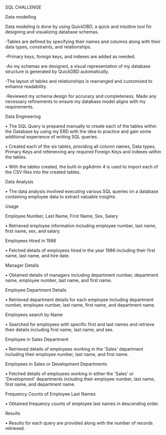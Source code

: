 SQL CHALLENGE

Data modelling 

Data modeling is done by using QuickDBD, a quick and intuitive tool for designing and visualizing database schemas. 

-Tables are defined by specifying their names and columns along with their data types, constraints, and relationships.

-Primary keys, foreign keys, and indexes are added as needed.

-As my schemas are designed, a visual representation of my database structure is generated by QuickDBD automatically. 

-The layout of tables and relationships is rearranged and customized to enhance readability.

-Reviewed my schema design for accuracy and completeness. Made any necessary refinements to ensure my database model aligns with my requirements.


Data Engineering

•	The SQL Query is prepared manually to create each of the tables within the Database by using my ERD with the idea to practice and gain some additional experience of writing SQL queries.

•	Created each of the six tables, providing all column names, Data types, Primary Keys and referencing any required Foreign Keys and indexes within the tables.

•	With the tables created, the built-in pgAdmin 4 is used to import each of the CSV files into the created tables.


Data Analysis

•	The data analysis involved executing various SQL queries on a database containing employee data to extract valuable insights.

Usage

Employee Number, Last Name, First Name, Sex, Salary

•	Retrieved employee information including employee number, last name, first name, sex, and salary.

Employees Hired in 1986

•	Fetched details of employees hired in the year 1986 including their first name, last name, and hire date.

Manager Details

•	Obtained details of managers including department number, department name, employee number, last name, and first name.

Employee Department Details 

•	Retrieved department details for each employee including department number, employee number, last name, first name, and department name.

Employees search by Name

•	Searched for employees with specific first and last names and retrieve their details including first name, last name, and sex.

Employee in Sales Department

•	Retrieved details of employees working in the 'Sales' department including their employee number, last name, and first name.

Employees in Sales or Development Departments

•	Fetched details of employees working in either the 'Sales' or 'Development' departments including their employee number, last name, first name, and department name.

Frequency Counts of Employee Last Names

•	Obtained frequency counts of employee last names in descending order.

Results

•	Results for each query are provided along with the number of records retrieved.







